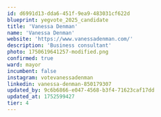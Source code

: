 ```yaml
---
id: d6991d13-dda6-451f-9ea9-483031cf622d
blueprint: yegvote_2025_candidate
title: 'Vanessa Denman'
name: 'Vanessa Denman'
website: 'https://www.vanessadenman.com/'
description: 'Business consultant'
photo: 1750619641257-modified.png
confirmed: true
ward: mayor
incumbent: false
instagram: votevanessadenman
linkedin: vanessa-denman-850179307
updated_by: 9c6b6866-e047-4568-b3f4-71623caf17dd
updated_at: 1752599427
tier: 4
---
```

